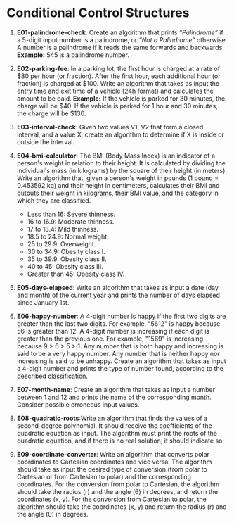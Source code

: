 # Conditional Control Structures

1) **E01-palindrome-check**: Create an algorithm that prints *“Palindrome”* if a 5-digit input number is a palindrome, or *“Not a Palindrome”* otherwise. A number is a palindrome if it reads the same forwards and backwards. **Example:** 545 is a palindrome number.

2) **E02-parking-fee**: In a parking lot, the first hour is charged at a rate of $80 per hour (or fraction). After the first hour, each additional hour (or fraction) is charged at $100. Write an algorithm that takes as input the entry time and exit time of a vehicle (24h format) and calculates the amount to be paid. **Example:** If the vehicle is parked for 30 minutes, the charge will be $40. If the vehicle is parked for 1 hour and 30 minutes, the charge will be $130.

3) **E03-interval-check**: Given two values V1, V2 that form a closed interval, and a value X, create an algorithm to determine if X is inside or outside the interval.

4) **E04-bmi-calculator**: The BMI (Body Mass Index) is an indicator of a person's weight in relation to their height. It is calculated by dividing the individual's mass (in kilograms) by the square of their height (in meters). Write an algorithm that, given a person's weight in pounds (1 pound = 0.453592 kg) and their height in centimeters, calculates their BMI and outputs their weight in kilograms, their BMI value, and the category in which they are classified.

	- Less than 16: Severe thinness.
	- 16 to 16.9: Moderate thinness.
	- 17 to 18.4: Mild thinness.
	- 18.5 to 24.9: Normal weight.
	- 25 to 29.9: Overweight.
	- 30 to 34.9: Obesity class I.
	- 35 to 39.9: Obesity class II.
	- 40 to 45: Obesity class III.
	- Greater than 45: Obesity class IV.

5) **E05-days-elapsed**: Write an algorithm that takes as input a date (day and month) of the current year and prints the number of days elapsed since January 1st.

6) **E06-happy-number**: A 4-digit number is happy if the first two digits are greater than the last two digits. For example, "5612" is happy because 56 is greater than 12. A 4-digit number is increasing if each digit is greater than the previous one. For example, "1569" is increasing because 9 > 6 > 5 > 1. Any number that is both happy and increasing is said to be a very happy number. Any number that is neither happy nor increasing is said to be unhappy. Create an algorithm that takes as input a 4-digit number and prints the type of number found, according to the described classification.

7) **E07-month-name**: Create an algorithm that takes as input a number between 1 and 12 and prints the name of the corresponding month. Consider possible erroneous input values.

8) **E08-quadratic-roots**:Write an algorithm that finds the values of a second-degree polynomial. It should receive the coefficients of the quadratic equation as input. The algorithm must print the roots of the quadratic equation, and if there is no real solution, it should indicate so.

9) **E09-coordinate-converter**: Write an algorithm that converts polar coordinates to Cartesian coordinates and vice versa. The algorithm should take as input the desired type of conversion (from polar to Cartesian or from Cartesian to polar) and the corresponding coordinates. For the conversion from polar to Cartesian, the algorithm should take the radius (r) and the angle (θ) in degrees, and return the coordinates (x, y). For the conversion from Cartesian to polar, the algorithm should take the coordinates (x, y) and return the radius (r) and the angle (θ) in degrees.
